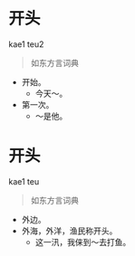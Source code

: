 # 开头
kae1 teu2
> 如东方言词典
- 开始。
  - 今天～。
- 第一次。
  - ～是他。

# 开头
kae1 teu
> 如东方言词典
- 外边。
- 外海，外洋，渔民称开头。
  - 这一汛，我俫到～去打鱼。
